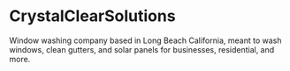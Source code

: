 # CrystalClearSolutions

Window washing company based in Long Beach California, meant to wash windows, clean gutters, and solar panels for businesses, residential, and more.
